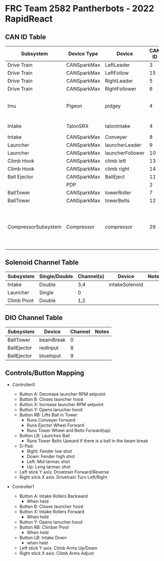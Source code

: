 # FRC Team 2582 Pantherbots - 2022 RapidReact

## CAN ID Table
| Subsystem | Device Type       | Device            | CAN ID | Notes            | 
|-----------|-------------------|-------------------|--------|------------------|
|Drive Train|CANSparkMax        |LeftLeader         |3       |                  |
|Drive Train|CANSparkMax        |LeftFollow         |15       |                  |
|Drive Train|CANSparkMax        |RightLeader        |5      |                  |
|Drive Train|CANSparkMax        |RightFollower      |6       |                  |
|Imu        |Pigeon             |pidgey             |4      |Child of talonIntake, Created in RobotContainer |
|Intake     |TalonSRX           |talonIntake        |4      |Created in RobotContainer |
|Intake     |CANSparkMax        |Conveyer           |8      |               |
|Launcher   |CANSparkMax        |launcherLeader     | 9      |                   |
|Launcher   |CANSparkMax        |launcherFollower   | 10     |                   |
|Climb Hook |CANSparkMax        |climb left         | 13      |   |
|Climb Hook |CANSparkMax        |climb right        | 14      |  |
|Ball Ejector |CANSparkMax      |BallEject          | 11     |                   |
|           | PDP               |                   | 2      |                   |
|BallTower |CANSparkMax         |towerRoller        | 7     |                  |
|BallTower |CANSparkMax         |towerBelts         | 12     |                  |
|CompressorSubsystem|Compressor |compressor         | 26    | All pneumatics objects must use this can ID, default REVPH id of 2 conflicted with PDP |


## Solenoid Channel Table
| Subsystem | Single/Double     | Channel(s)        | Device            | Notes         |
|-----------|-------------------|-------------------|-------------------|---------------|
| Intake    | Double            | 3,4                  | intakeSolenoid    |  |
| Launcher  | Single            | 0                |                   |  |
| Climb Pivot    | Double        | 1,2                 |                   | |

## DIO Channel Table
| Subsystem | Device            | Channel | Notes            | 
|-----------|-------------------|---------|------------------|
|BallTower  | beamBreak         | 0       |                  |
|BallEjector| redInput          | 8       |                  |
|BallEjector| blueInput         | 9       |                  |

## Controls/Button Mapping
- Controller0
    - Button A: Decrease launcher RPM setpoint
    - Button B: Closes launcher hood
    - Button X: Increase launcher RPM setpoint
    - Button Y: Opens lanucher hood
    - Button RB: Lifts Ball in Tower
        - Runs Conveyer Forward
        - Runs Ejector Wheel Forward
        - Runs Tower Wheel and Belts Forward(up)
    - Button LB: Launches Ball
        - Runs Tower Belts Upward if there is a ball in the beam break
    - D-Pad:
        - Right: Fender low shot
        - Down: Fender high shot
        - Left: Mid tarmac shot
        - Up: Long tarmac shot
    - Left stick Y axis: Drivetrain Forward/Reverse
    - Right stick X axis: Drivetrain Turn Left/Right

- Controller1
    - Button A: Intake Rollers Backward
         - When held  
    - Button B: Closes launcher hood
    - Button X: Intake Rollers Forward
         - When held
    - Button Y: Opens lanucher hood
    - Button RB: Climber Pivot
        - When held
    - Button LB: Intake Down
        - when held
    - Left stick Y axis: Climb Arms Up/Down
    - Right stick X axis: Climb Arms Adjust
